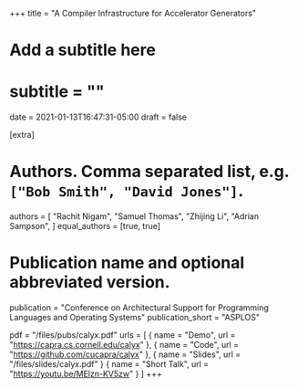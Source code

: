 +++
title = "A Compiler Infrastructure for Accelerator Generators"
# Add a subtitle here
# subtitle = ""
date = 2021-01-13T16:47:31-05:00
draft = false

[extra]
# Authors. Comma separated list, e.g. `["Bob Smith", "David Jones"]`.
authors = [
  "Rachit Nigam",
  "Samuel Thomas",
  "Zhijing Li",
  "Adrian Sampson",
]
equal_authors = [true, true]

# Publication name and optional abbreviated version.
publication = "Conference on Architectural Support for Programming Languages and Operating Systems"
publication_short = "ASPLOS"

pdf = "/files/pubs/calyx.pdf"
urls = [
  { name = "Demo", url = "https://capra.cs.cornell.edu/calyx" },
  { name = "Code", url = "https://github.com/cucapra/calyx" },
  { name = "Slides", url = "/files/slides/calyx.pdf" }
  { name = "Short Talk", url = "https://youtu.be/MElzn-KV5zw" }
]
+++
